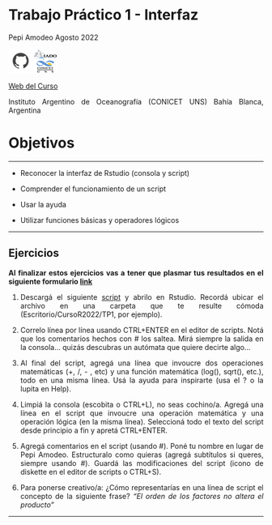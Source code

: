 Trabajo Práctico 1 - Interfaz
================
Pepi Amodeo
Agosto 2022

<!--SETUP-->
<style> body {text-align: justify} </style>
<!--SOCIAL LINKS-->

[![icon_github](./img/icon_github.png)](https://github.com/pepiamodeo)![icon_IADO](./img/logo_iado_2019_negro.png)

[Web del Curso](https://pepiamodeo.github.io/cursotallerIADO/)

Instituto Argentino de Oceanografía (CONICET UNS) Bahía Blanca,
Argentina

# Objetivos

<!--Obejtivos-->

<div class="fullwidth">

------------------------------------------------------------------------

<!--de qué va? que se hace en este tutorial? para quien está dirigido? objetivo-->
<!--3-4 líneas 50-80 palabras-->

-   Reconocer la interfaz de Rstudio (consola y script)

-   Comprender el funcionamiento de un script

-   Usar la ayuda

-   Utilizar funciones básicas y operadores lógicos

------------------------------------------------------------------------

</div>

## Ejercicios

**Al finalizar estos ejercicios vas a tener que plasmar tus resultados
en el siguiente formulario [link](https://forms.gle/FGYMaaPeP3s8k7Um6)**

1)  Descargá el siguiente
    [script](https://pepiamodeo.github.io/cursotallerIADO/TPs/scripts/TP1_ejercicio.R)
    y abrilo en Rstudio. Recordá ubicar el archivo en una carpeta que te
    resulte cómoda (Escritorio/CursoR2022/TP1, por ejemplo).

2)  Correlo línea por línea usando CTRL+ENTER en el editor de scripts.
    Notá que los comentarios hechos con \# los saltea. Mirá siempre la
    salida en la consola… quizás descubras un autómata que quiere
    decirte algo…

3)  Al final del script, agregá una línea que invoucre dos operaciones
    matemáticas (+, /, - , etc) y una función matemática (log(), sqrt(),
    etc.), todo en una misma línea. Usá la ayuda para inspirarte (usa el
    ? o la lupita en Help).

4)  Limpiá la consola (escobita o CTRL+L), no seas cochino/a. Agregá una
    línea en el script que invoucre una operación matemática y una
    operación lógica (en la misma línea). Seleccioná todo el texto del
    script desde principio a fin y apretá CTRL+ENTER.

5)  Agregá comentarios en el script (usando \#). Poné tu nombre en lugar
    de Pepi Amodeo. Estructuralo como quieras (agregá subtítulos si
    queres, siempre usando \#). Guardá las modificaciones del script
    (icono de diskette en el editor de scripts o CTRL+S).

6)  Para ponerse creativo/a: ¿Cómo representarías en una línea de script
    el concepto de la siguiente frase? *“El orden de los factores no
    altera el producto”*

------------------------------------------------------------------------

<!---
# TP2


3) En cada paso, lee e interpretá los comentarios que hay en el script y la salida de la consola, ¿obtuviste algun error?

4) Para qué sirve la función fortunate()

## Ejercicio 2

1) Instalá el paquete *cowsay*

2) Creá un script (new file / R script) con dos líneas:
 línea 1. Cargá la librería *cowsay*, que acabás de instalar
 línea 2. Corré la función cowsay()

3) ¿Qué obtenés en la consola al correr la línea 2? (copiar y pegar desde la consola en el formulario) ¿Difiere del que obtienen tus colegas? ¿Por qué? Buscá en la ayuda de la función cowsay()

4) Agregá el argumento _by="random"_ en la función ¿Para qué sirve? Agregá una línea usando la función cowsay(by=...), usando en by lo que vos quieras... según lo que viste en la ayuda

3) Agregar comentarios en el script que te sirvan para entender qué está haciendo en cada una de las líneas. Agregar subtítulos si te parece necesario.

## Ejercicio 3

Volcá los resultados de este práctico en el formulario [link]()
--->
